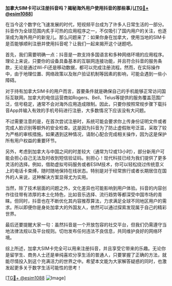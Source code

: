 **加拿大SIM卡可以注册抖音吗？揭秘海外用户使用抖音的那些事儿[[TG💪+ @esim1088](https://t.me/s/esim1088)]**

在当今这个数字化飞速发展的时代，短视频平台成为了许多人日常生活的一部分。抖音作为全球范围内炙手可热的应用程序之一，不仅吸引了国内用户的关注，也逐渐成为海外用户的新宠儿。那么问题来了：如果你身在加拿大，使用当地的SIM卡是否能够顺利注册并使用抖音呢？让我们一起来揭开这个谜题吧。

首先，我们需要明确一点：抖音是一款支持多国语言和多种网络环境的应用程序。理论上来说，只要你的设备具备基本的互联网连接功能，并且符合抖音的服务条款，无论是通过Wi-Fi还是移动数据，都可以完成注册流程。然而，在实际操作中，由于地理位置、网络政策以及账户验证机制等因素的影响，可能会遇到一些小障碍。

对于持有加拿大SIM卡的用户而言，首要条件就是确保自己的手机能够正常访问国际互联网。加拿大的电信运营商如Rogers、Bell、Telus等提供的服务覆盖范围广泛，信号稳定，通常不会对海外应用造成限制。因此，只要你按照常规步骤下载抖音App并输入有效的手机号码进行注册，大多数情况下应该没有大问题。

不过需要注意的是，在首次尝试注册时，系统可能会要求你上传身份证明文件或者完成人脸识别等额外的安全检查。这是因为抖音为了防止虚假账号泛滥，采取了较为严格的审核措施。如果遇到这种情况，请耐心配合完成相关操作，因为这是保护所有用户权益的重要环节。

另外，考虑到加拿大与中国之间的时差较大（通常为12或13小时），部分新用户可能会担心自己无法及时收到短信验证码。别担心！现代科技已经为我们提供了更多灵活的选择。例如，借助虚拟号码服务或者ESIM技术，你可以轻松绕过传统意义上的电话卡束缚，随时随地保持在线状态。特别是对于经常旅行或者长期居住在国外的人来说，这种解决方案显得尤为实用。

当然，除了技术层面的问题之外，文化差异也可能影响到用户体验。抖音的内容创作往往带有浓厚的本土化特色，比如音乐选择、流行趋势等都深受中国市场的青睐。但同时，抖音也在不断优化其内容推荐算法，力求满足全球不同地区用户的需求。所以即便你是身处加拿大的外国友人，依然可以通过探索发现属于自己的精彩世界。

最后还要提醒大家一句：虽然抖音是一个开放包容的社交平台，但我们仍需遵守当地法律法规以及平台规则。切勿发布任何违法不良信息，共同维护良好的网络环境。

综上所述，加拿大SIM卡完全可以用来注册抖音，并且享受它带来的乐趣。无论你是留学生、商务人士还是单纯喜欢分享生活的普通人，只要掌握了正确的方法，就能尽情投入到这个充满活力的世界之中。希望本文能为大家解答疑惑的同时，也激发起更多关于数字生活可能性的思考！

[[TG💪+ @esim1088](https://t.me/s/esim1088) ![Image](https://i.postimg.cc/4NQfJmqS/Snipaste-2025-05-13-00-14-12.png)]